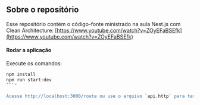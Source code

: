 

## Sobre o repositório ###
Esse repositório contém o código-fonte ministrado na aula Nest.js com Clean Architecture: [https://www.youtube.com/watch?v=ZOyEFaBSEfk](https://www.youtube.com/watch?v=ZOyEFaBSEfk)

#### Rodar a aplicação ######

Execute os comandos:

```bash
npm install
npm run start:dev
```"

Acesse http://localhost:3000/route ou use o arquivo `api.http` para testar a API usando a extensão Rest Client do VSCode ou outra ferramenta para brincar com o HTTP.
